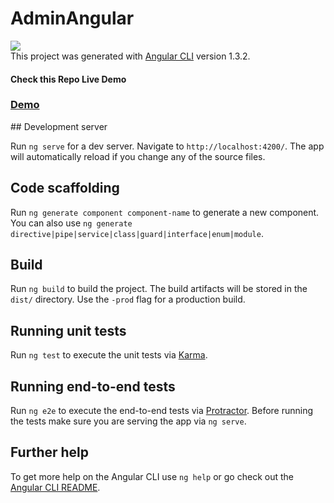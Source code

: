 # AdminAngular
<a href="https://wrappixel.com/templates/elite-angular-admin/"><img src="https://wrappixel.com/wp-content/uploads/edd/2018/02/elite-admin-angular-wp-previ.jpg" /></a><br/>
This project was generated with [Angular CLI](https://github.com/angular/angular-cli) version 1.3.2.

<h4>Check this Repo Live Demo</h4>
<h3><a href="https://wrappixel.com/demos/angular-admin-templates/elite-angular-lite/">Demo</a></h3>
## Development server

Run `ng serve` for a dev server. Navigate to `http://localhost:4200/`. The app will automatically reload if you change any of the source files.

## Code scaffolding

Run `ng generate component component-name` to generate a new component. You can also use `ng generate directive|pipe|service|class|guard|interface|enum|module`.

## Build

Run `ng build` to build the project. The build artifacts will be stored in the `dist/` directory. Use the `-prod` flag for a production build.

## Running unit tests

Run `ng test` to execute the unit tests via [Karma](https://karma-runner.github.io).

## Running end-to-end tests

Run `ng e2e` to execute the end-to-end tests via [Protractor](http://www.protractortest.org/).
Before running the tests make sure you are serving the app via `ng serve`.

## Further help

To get more help on the Angular CLI use `ng help` or go check out the [Angular CLI README](https://github.com/angular/angular-cli/blob/master/README.md).
